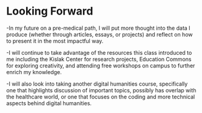 # Looking Forward

-In my future on a pre-medical path, I will put more thought into the data I produce (whether through articles, essays, or projects) and reflect on how to present it in the most impactful way.

-I will continue to take advantage of the resources this class introduced to me including the Kislak Center for research projects, Education Commons for exploring creativity, and attending free workshops on campus to further enrich my knowledge.

-I will also look into taking another digital humanities course, specifically one that highlights discussion of important topics, possibly has overlap with the healthcare world, or one that focuses on the coding and more technical aspects behind digital humanities. 

